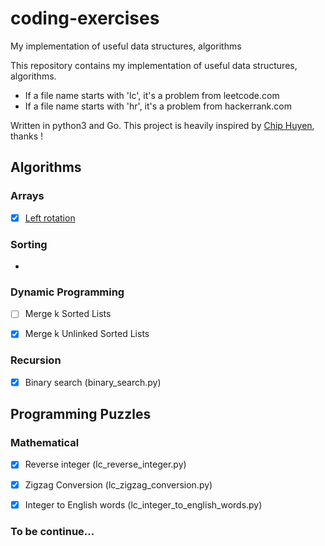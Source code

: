 # coding-exercises
My implementation of useful data structures, algorithms

This repository contains my implementation of useful data structures, algorithms.

- If a file name starts with 'lc', it's a problem from leetcode.com
- If a file name starts with 'hr', it's a problem from hackerrank.com

Written in python3 and Go. This project is heavily inspired by [Chip Huyen](https://github.com/chiphuyen), thanks !



Algorithms
----------

### Arrays

- [x] [Left rotation](https://www.hackerrank.com/challenges/ctci-array-left-rotation)

### Sorting

- 

### Dynamic Programming

- [ ] Merge k Sorted Lists
- [x] Merge k Unlinked Sorted Lists




### Recursion

- [x] Binary search (binary_search.py)


Programming Puzzles
-------------------

### Mathematical

- [x] Reverse integer (lc_reverse_integer.py)
- [x] Zigzag Conversion (lc_zigzag_conversion.py)
- [x] Integer to English words (lc_integer_to_english_words.py)



### To be continue...
